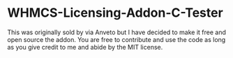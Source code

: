 # WHMCS-Licensing-Addon-C-Tester
This was originally sold by via Anveto but I have decided to make it free and open source the addon. You are free to contribute and use the code as long as you give credit to me and abide by the MIT license.
